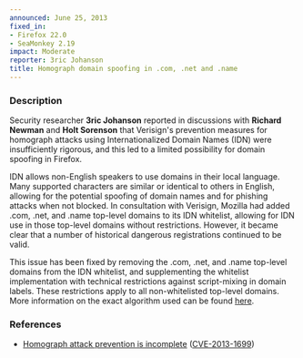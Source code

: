 ```yaml
---
announced: June 25, 2013
fixed_in:
- Firefox 22.0
- SeaMonkey 2.19
impact: Moderate
reporter: 3ric Johanson
title: Homograph domain spoofing in .com, .net and .name
---
```


<h3>Description</h3>

<p>Security researcher <strong>3ric Johanson</strong> reported in discussions
with <strong>Richard Newman</strong> and <strong>Holt Sorenson</strong> that
Verisign's prevention measures for homograph attacks using Internationalized
Domain Names (IDN) were insufficiently rigorous, and this led to a limited
possibility for domain spoofing in Firefox.</p>

<p>IDN allows non-English speakers to use domains in their local language. Many
supported characters are similar or identical to others in English, allowing for
the potential spoofing of domain names and for phishing attacks when not
blocked. In consultation with Verisign, Mozilla had added .com, .net, and .name
top-level domains to its IDN whitelist, allowing for IDN use in those top-level
domains without restrictions. However, it became clear that a number of
historical dangerous registrations continued to be valid.</p>

<p>This issue has been fixed by removing the .com, .net, and .name top-level
domains from the IDN whitelist, and supplementing the whitelist implementation
with technical restrictions against script-mixing in domain labels. These
restrictions apply to all non-whitelisted top-level domains. More information on
the exact algorithm used can be found <a href="https://wiki.mozilla.org/IDN_Display_Algorithm">here</a>.

</p>


<h3>References</h3>

<ul>
  <li><a href="https://bugzilla.mozilla.org/show_bug.cgi?id=840882">
       Homograph attack prevention is incomplete</a> (<a href="http://cve.mitre.org/cgi-bin/cvename.cgi?name=CVE-2013-1699" class="ex-ref">CVE-2013-1699</a>)</li>
</ul>



